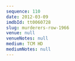 ```yaml
---
sequence: 110
date: 2012-03-09
imdbId: tt0060728
slug: murderers-row-1966
venue: null
venueNotes: null
medium: TCM HD
mediumNotes: null
---
```

